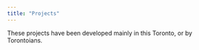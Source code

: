 ```yaml
---
title: "Projects"
---
```


These projects have been developed mainly in this Toronto, or by Torontoians.